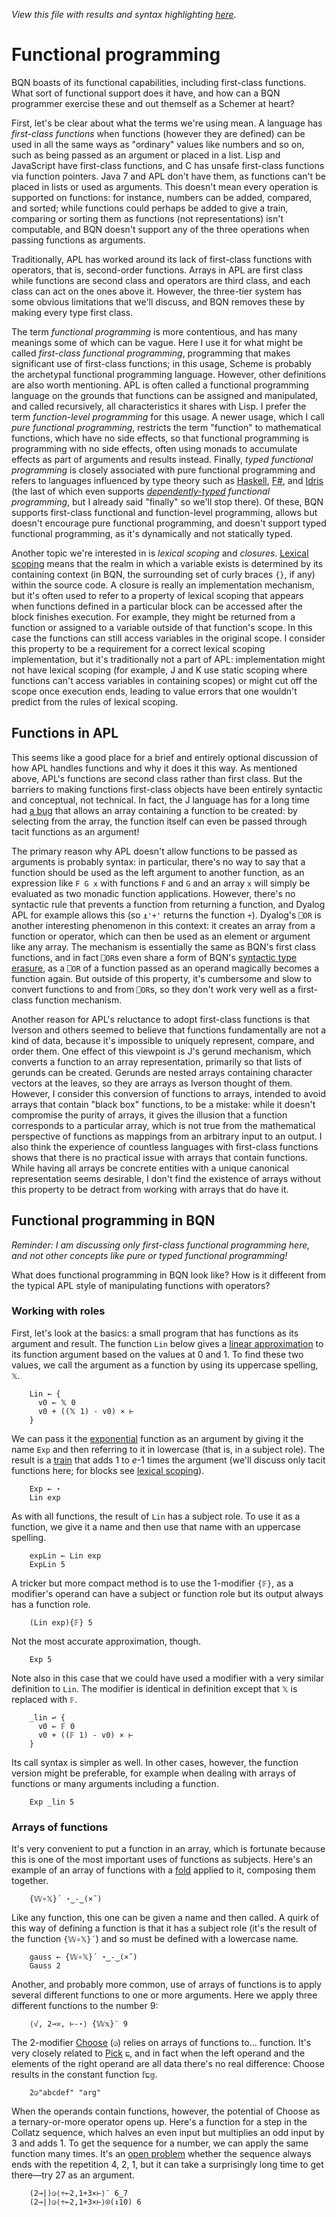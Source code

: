 *View this file with results and syntax highlighting [here](https://mlochbaum.github.io/BQN/doc/functional.html).*

# Functional programming

BQN boasts of its functional capabilities, including first-class functions. What sort of functional support does it have, and how can a BQN programmer exercise these and out themself as a Schemer at heart?

First, let's be clear about what the terms we're using mean. A language has *first-class functions* when functions (however they are defined) can be used in all the same ways as "ordinary" values like numbers and so on, such as being passed as an argument or placed in a list. Lisp and JavaScript have first-class functions, and C has unsafe first-class functions via function pointers. Java 7 and APL don't have them, as functions can't be placed in lists or used as arguments. This doesn't mean every operation is supported on functions: for instance, numbers can be added, compared, and sorted; while functions could perhaps be added to give a train, comparing or sorting them as functions (not representations) isn't computable, and BQN doesn't support any of the three operations when passing functions as arguments.

Traditionally, APL has worked around its lack of first-class functions with operators, that is, second-order functions. Arrays in APL are first class while functions are second class and operators are third class, and each class can act on the ones above it. However, the three-tier system has some obvious limitations that we'll discuss, and BQN removes these by making every type first class.

<!--GEN
pl ← <˘∘‿2⥊⟨
  "APL",        25‿47
  "Pascal",     45‿12
  "C",          36‿10
  "Java",       48‿17
  "C#",         40‿20
  "Python",     28‿13
  "Javascript", 23‿17
  "Julia",      16‿22
  "Lisp",       15‿28
  "Scheme",     15‿31
  "BQN",        16‿38
  "Joy",        28‿42
  "Rust",       36‿25
  "F#",         28‿23
  "Haskell",    30‿36.5
  "Idris",      26‿30
  "Coq",        26‿32
⟩
arr ← ⟨
  ⟨"Java 8", "Java", ¯11‿¯1, ¯3⟩
  ⟨"",       "APL",  "BQN",   7⟩
⟩
cat ← ⟨
  ⟨"First-class",    0, ¯2, "bluegreen", 240, 252, 220, 190,   0⟩
  ⟨"Function-level", 1, ¯2, "red",       220, 320, 130, 180, ¯34⟩
  ⟨"Pure",           1,  3, "purple",    310, 360, 120,  90,  12⟩
  ⟨"Typed",          0, ¯1, "green",     310, 290, 110,  95, ¯23⟩
  ⟨"Dependently",    0,  1, "yellow",    260, 300,  45,  45,   0⟩
⟩

gr ← "g" At "font-size=18px|text-anchor=middle|fill=currentColor"
Circ ← {
  el ← At"style=fill-opacity:0.2;stroke-opacity:0.8|stroke-width=3"
  txt← "text"At"font-size=16|stroke-width=0.4|dy=0.33em"
  (n‿o‿l)‿⟨c⟩‿p‿r‿t ← 3‿1‿2‿2‿1 /⊸⊔ 𝕩
  id ← "cat"∾𝕨
  Fn ← ⊣∾"("∾Fmt∘⊢∾")"˙
  tr ← ("translate"Fn p) ∾ 0⊸≠◶⟨"","rotate"⊸Fn⟩t
  tp ← "textPath"Attr∘‿2⥊⟨"href","#"∾id,"startOffset","%"∾˜FmtNum 25+6×l⟩
  Ell  ← ∾"maa"∾⟜Fmt¨0⌾(¯1⊸⊑)⊸{⟨-𝕨⟩∾(𝕩∾0‿1∾¬o)⊸∾¨2‿¯2×<𝕨}
  Path ← "path" Elt ∾⟜("d"⋈Ell∘+⟜r)
  ("g"Attr"transform"‿tr≍"class"‿c) Enc ⟨
    el Path 0
    (∘‿2⥊⟨"style","display:none","id",id⟩) Path 9
    (txt Attr"class"‿c) Enc tp Enc n
  ⟩
}
To ← {
  PlPos ← ((⊑¨pl)⊑∘⊐<)⊑(1⊑¨pl)˙
  n‿f‿t‿c ← 𝕩
  f ↩ PlPos f ⋄ t ↩ (@≤⊑)◶⟨f⊸+, PlPos⟩ t
  w ← 1‿¯1×⌽ u ← v ÷ l ← +´⌾(×˜) v ← -˜´ p ← 10×f‿t
  q ← ∾⟜⌽1=↕4 ⋄ m←l-50
  a ← +˝w‿u× -⟜»˘ ((c×2¨˝⊸»)×⎉1·×⟜¬¯1⊸⊏÷m˙)⊸+ +`˘ ⍉>∾⟜(⌽1‿¯1⊸×¨)⟨¯5‿¯1,1.5‿m,¯4‿¯1,7.5‿14⟩
  d ← ⟨"d", ∾("M"∾q⊏"lq")∾⟜Fmt¨⟨(⊑p)+0‿4-˜(c×w)+26×u⟩∾((c×w)+÷⟜2)⊸∾¨⌾(q⊸/)a⟩
  lab ← (0<≠)◶⟨⟩‿{⟨
    ("text"At"font-size=8|dy=-0.2em") Enc ("textPath"At"href=#arr|startOffset=80%") Enc 𝕩
  ⟩} n
  path ← "path" At "stroke=currentColor|fill=none|opacity=0.9|stroke-width="∾FmtNum 0.9+0.4×¬≠lab
  ⟨path At⟜"id=arr"⍟(≠lab)⊸Elt d⟩ ∾ lab
}

0‿0‿512‿512 SVG gr Enc ∾⟨
  ⋈("text"Attr"font-size"‿"24"∾Pos 256‿38) Enc """Functional programming"""
  ('0'+↕∘≠)⊸(Circ¨) cat
  Enc˜⟜("text" Attr ·Pos 10⊸×)´¨ pl
  ∾To¨ arr
⟩
-->

The term *functional programming* is more contentious, and has many meanings some of which can be vague. Here I use it for what might be called *first-class functional programming*, programming that makes significant use of first-class functions; in this usage, Scheme is probably the archetypal functional programming language. However, other definitions are also worth mentioning. APL is often called a functional programming language on the grounds that functions can be assigned and manipulated, and called recursively, all characteristics it shares with Lisp. I prefer the term *function-level programming* for this usage. A newer usage, which I call *pure functional programming*, restricts the term "function" to mathematical functions, which have no side effects, so that functional programming is programming with no side effects, often using monads to accumulate effects as part of arguments and results instead. Finally, *typed functional programming* is closely associated with pure functional programming and refers to languages influenced by type theory such as [Haskell](https://www.haskell.org/), [F#](https://fsharp.org/), and [Idris](https://www.idris-lang.org/) (the last of which even supports *[dependently-typed](https://en.wikipedia.org/wiki/Dependent_type) functional programming*, but I already said "finally" so we'll stop there). Of these, BQN supports first-class functional and function-level programming, allows but doesn't encourage pure functional programming, and doesn't support typed functional programming, as it's dynamically and not statically typed.

Another topic we're interested in is *lexical scoping* and *closures*. [Lexical scoping](lexical.md) means that the realm in which a variable exists is determined by its containing context (in BQN, the surrounding set of curly braces `{}`, if any) within the source code. A closure is really an implementation mechanism, but it's often used to refer to a property of lexical scoping that appears when functions defined in a particular block can be accessed after the block finishes execution. For example, they might be returned from a function or assigned to a variable outside of that function's scope. In this case the functions can still access variables in the original scope. I consider this property to be a requirement for a correct lexical scoping implementation, but it's traditionally not a part of APL: implementation might not have lexical scoping (for example, J and K use static scoping where functions can't access variables in containing scopes) or might cut off the scope once execution ends, leading to value errors that one wouldn't predict from the rules of lexical scoping.

## Functions in APL

This seems like a good place for a brief and entirely optional discussion of how APL handles functions and why it does it this way. As mentioned above, APL's functions are second class rather than first class. But the barriers to making functions first-class objects have been entirely syntactic and conceptual, not technical. In fact, the J language has for a long time had [a bug](http://www.jsoftware.com/pipermail/programming/2013-January/031260.html) that allows an array containing a function to be created: by selecting from the array, the function itself can even be passed through tacit functions as an argument!

The primary reason why APL doesn't allow functions to be passed as arguments is probably syntax: in particular, there's no way to say that a function should be used as the left argument to another function, as an expression like `F G x` with functions `F` and `G` and an array `x` will simply be evaluated as two monadic function applications. However, there's no syntactic rule that prevents a function from returning a function, and Dyalog APL for example allows this (so `⍎'+'` returns the function `+`). Dyalog's `⎕OR` is another interesting phenomenon in this context: it creates an array from a function or operator, which can then be used as an element or argument like any array. The mechanism is essentially the same as BQN's first class functions, and in fact `⎕OR`s even share a form of BQN's [syntactic type erasure](../commentary/problems.md#syntactic-type-erasure), as a `⎕OR` of a function passed as an operand magically becomes a function again. But outside of this property, it's cumbersome and slow to convert functions to and from `⎕OR`s, so they don't work very well as a first-class function mechanism.

Another reason for APL's reluctance to adopt first-class functions is that Iverson and others seemed to believe that functions fundamentally are not a kind of data, because it's impossible to uniquely represent, compare, and order them. One effect of this viewpoint is J's gerund mechanism, which converts a function to an array representation, primarily so that lists of gerunds can be created. Gerunds are nested arrays containing character vectors at the leaves, so they are arrays as Iverson thought of them. However, I consider this conversion of functions to arrays, intended to avoid arrays that contain "black box" functions, to be a mistake: while it doesn't compromise the purity of arrays, it gives the illusion that a function corresponds to a particular array, which is not true from the mathematical perspective of functions as mappings from an arbitrary input to an output. I also think the experience of countless languages with first-class functions shows that there is no practical issue with arrays that contain functions. While having all arrays be concrete entities with a unique canonical representation seems desirable, I don't find the existence of arrays without this property to be detract from working with arrays that do have it.

## Functional programming in BQN

*Reminder: I am discussing only first-class functional programming here, and not other concepts like pure or typed functional programming!*

What does functional programming in BQN look like? How is it different from the typical APL style of manipulating functions with operators?

### Working with roles

First, let's look at the basics: a small program that has functions as its argument and result. The function `Lin` below gives a [linear approximation](https://en.wikipedia.org/wiki/Linear_approximation) to its function argument based on the values at 0 and 1. To find these two values, we call the argument as a function by using its uppercase spelling, `𝕏`.

        Lin ← {
          v0 ← 𝕏 0
          v0 + ((𝕏 1) - v0) × ⊢
        }

We can pass it the [exponential](arithmetic.md#basic-arithmetic) function as an argument by giving it the name `Exp` and then referring to it in lowercase (that is, in a subject role). The result is a [train](train.md) that adds 1 to *e*-1 times the argument (we'll discuss only tacit functions here; for blocks see [lexical scoping](lexical.md)).

        Exp ← ⋆
        Lin exp

As with all functions, the result of `Lin` has a subject role. To use it as a function, we give it a name and then use that name with an uppercase spelling.

        expLin ← Lin exp
        ExpLin 5

A tricker but more compact method is to use the 1-modifier `{𝔽}`, as a modifier's operand can have a subject or function role but its output always has a function role.

        (Lin exp){𝔽} 5

Not the most accurate approximation, though.

        Exp 5

Note also in this case that we could have used a modifier with a very similar definition to `Lin`. The modifier is identical in definition except that `𝕏` is replaced with `𝔽`.

        _lin ↩ {
          v0 ← 𝔽 0
          v0 + ((𝔽 1) - v0) × ⊢
        }

Its call syntax is simpler as well. In other cases, however, the function version might be preferable, for example when dealing with arrays of functions or many arguments including a function.

        Exp _lin 5

### Arrays of functions

It's very convenient to put a function in an array, which is fortunate because this is one of the most important uses of functions as subjects. Here's an example of an array of functions with a [fold](fold.md) applied to it, composing them together.

        {𝕎∘𝕏}´ ⋆‿-‿(×˜)

Like any function, this one can be given a name and then called. A quirk of this way of defining a function is that it has a subject role (it's the result of the function `{𝕎∘𝕏}´`) and so must be defined with a lowercase name.

        gauss ← {𝕎∘𝕏}´ ⋆‿-‿(×˜)
        Gauss 2

Another, and probably more common, use of arrays of functions is to apply several different functions to one or more arguments. Here we apply three different functions to the number 9:

        ⟨√, 2⊸≍, ⊢-⋆⟩ {𝕎𝕩}¨ 9

The 2-modifier [Choose](choose.md) (`◶`) relies on arrays of functions to… function. It's very closely related to [Pick](pick.md) `⊑`, and in fact when the left operand and the elements of the right operand are all data there's no real difference: Choose results in the constant function `𝕗⊑𝕘`.

        2◶"abcdef" "arg"

When the operands contain functions, however, the potential of Choose as a ternary-or-more operator opens up. Here's a function for a step in the Collatz sequence, which halves an even input but multiplies an odd input by 3 and adds 1. To get the sequence for a number, we can apply the same function many times. It's an [open problem](https://en.wikipedia.org/wiki/Collatz_conjecture) whether the sequence always ends with the repetition 4, 2, 1, but it can take a surprisingly long time to get there—try 27 as an argument.

        (2⊸|)◶⟨÷⟜2,1+3×⊢⟩¨ 6‿7
        (2⊸|)◶⟨÷⟜2,1+3×⊢⟩⍟(↕10) 6
